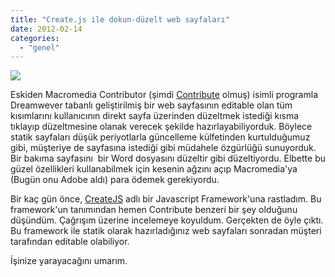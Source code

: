 ```yaml
---
title: "Create.js ile dokun-düzelt web sayfaları"
date: 2012-02-14
categories: 
  - "genel"
---
```


[![](/images/create.png)](http://createjs.org/create.png)

Eskiden Macromedia Contributor (şimdi [Contribute](http://www.adobe.com/products/contribute.html) olmuş) isimli programla Dreamwever tabanlı geliştirilmiş bir web sayfasının editable olan tüm kısımlarını kullanıcının direkt sayfa üzerinden düzeltmek istediği kısma tıklayıp düzeltmesine olanak verecek şekilde hazırlayabiliyorduk. Böylece statik sayfaları düşük periyotlarla güncelleme külfetinden kurtulduğumuz gibi, müşteriye de sayfasına istediği gibi müdahele özgürlüğü sunuyorduk. Bir bakıma sayfasını  bir Word dosyasını düzeltir gibi düzeltiyordu. Elbette bu güzel özellikleri kullanabilmek için kesenin ağzını açıp Macromedia'ya (Bugün onu Adobe aldı) para ödemek gerekiyordu. 

Bir kaç gün önce, [CreateJS](http://createjs.org/) adlı bir Javascript Framework'una rastladım. Bu framework'un tanımından hemen Contribute benzeri bir şey olduğunu düşündüm. Çağrışım üzerine incelemeye koyuldum. Gerçekten de öyle çıktı. Bu framework ile statik olarak hazırladığınız web sayfaları sonradan müşteri tarafından editable olabiliyor.

İşinize yarayacağını umarım.
